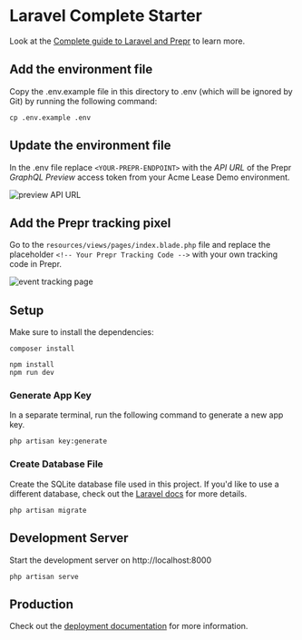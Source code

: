 # Laravel Complete Starter

Look at the [Complete guide to Laravel and Prepr](https://docs.prepr.io/connecting-front-end-apps/laravel-complete-guide) to learn more.

## Add the environment file

Copy the .env.example file in this directory to .env (which will be ignored by Git) by running the following command:

```
cp .env.example .env
```

## Update the environment file

In the .env file replace `<YOUR-PREPR-ENDPOINT>` with the *API URL* of the Prepr *GraphQL Preview* access token from your Acme Lease Demo environment.

![preview API URL](https://assets-site.prepr.io//35k5a4g45wuy-preview-access-token.png)

## Add the Prepr tracking pixel

Go to the `resources/views/pages/index.blade.php` file and replace the placeholder `<!-- Your Prepr Tracking Code -->` with your own tracking code in Prepr.

![event tracking page](https://assets-site.prepr.io//1j41fnhj1305-tracking-code.png)

## Setup

Make sure to install the dependencies:

```
composer install
```

        
```
npm install
npm run dev
```

### Generate App Key

In a separate terminal, run the following command to generate a new app key.

``` 
php artisan key:generate
```


### Create Database File

Create the SQLite database file used in this project. If you'd like to use a different database, check out the [Laravel docs](https://laravel.com/docs/11.x/database) for more details.

``` 
php artisan migrate
```

## Development Server

Start the development server on http://localhost:8000

```
php artisan serve
```

## Production

Check out the [deployment documentation](https://laravel.com/docs/10.x/deployment) for more information.
